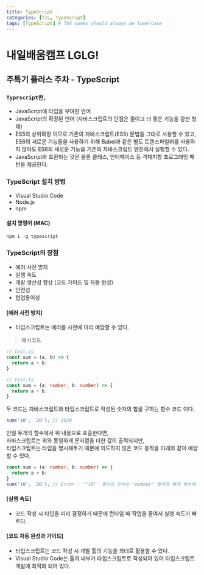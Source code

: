 ```yaml
---
title: TypeScript
categories: [TIL, TypeScript]
tags: [TypeScript] # TAG names should always be lowercase
---
```


# 내일배움캠프 LGLG!

## 주특기 플러스 주차 - TypeScript

### `Typrscript란,`
- JavaScript에 타입을 부여한 언어
- JavaScript의 확장된 언어 (자바스크립트의 단점은 줄이고 더 좋은 기능을 감싼 형태)
- ES5의 상위확장 이므로 기존의 자바스크립트(ES5) 문법을 그대로 사용할 수 있고,<br>
ES6의 새로운 기능들을 사용하기 위해 Babel과 같은 별도 트랜스파일러를 사용하지 않아도 ES6의 새로운 기능을 기존의 자바스크립트 엔진에서 실행할 수 있다.
- JavaScript와 호환되는 것은 물론 클래스, 인터페이스 등 객체지향 프로그래밍 패턴을 제공한다.

### TypeScript 설치 방법
- Visual Studio Code
- Node.js
- npm

#### 설치 명령어 (MAC)
```
npm i -g typescript
```

### TypeScript의 장점
- 에러 사전 방지
- 실행 속도
- 개발 생산성 향상 (코드 가이드 및 자동 완성)
- 안전성
- 협업용이성

#### [에러 사전 방지]
- 타입스크립트는 에러를 사전에 미리 예방할 수 있다.
> 예시코드
```js
// test.js
const sum = (a, b) => {
  return a + b;
}
```
```ts
// test.ts
const sum = (a: number, b: number) => {
  return a + b;
}
```
두 코드는 자바스크립트와 타입스크립트로 작성된 숫자의 합을 구하는 함수 코드 이다.<br>
```js
sum('10', '20'); // 1020
```
만일 두개의 함수에서 위 내용으로 호출한다면,<br>
자바스크립트는 위와 동일하게 문자열을 더한 값이 출력되지만,<br>
타입스크립트는 타입을 명시해두기 때문에 의도하지 않은 코드 동작을 아래와 같이 예방할 수 있다.
```ts
const sum = (a: number, b: number) => {
  return a + b;
}
sum('10', '20'); // Error : '"10"' 형식의 인수는 'number' 형식의 매개 변수에 할당될 수 없습니다.
```

#### [실행 속도]
- 코드 작성 시 타입을 미리 결정하기 때문에 런타임 때 작업을 줄여서 실행 속도가 빠르다.

#### [코드 자동 완성과 가이드]
- 타입스크립트는 코드 작성 시 개발 툴의 기능을 최대로 활용할 수 있다.
- Visual Studio Code는 툴의 내부가 타입스크립트로 작성되어 있어 타입스크립트 개발에 최적화 되어 있다.
